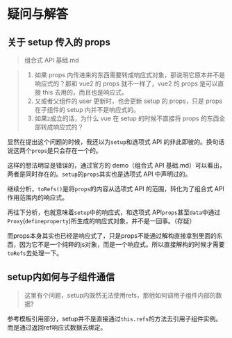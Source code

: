 # 疑问与解答

## 关于 setup 传入的 props

> 组合式 API 基础.md

> 1.  如果 props 内传进来的东西需要转成响应式对象，那说明它原本并不是响应式的？那和 vue2 的 props 就不一样了，vue2 的 props 是可以直接 this 去用的，而且也是响应式。
> 2.  又或者父组件的 user 更新时，也会更新 setup 的 props，只是 props 在子组件的 setup 内并不是响应式的。
> 3.  如果`2`成立的话，为什么 vue 在 setup 的时候不直接将 props 的东西全部转成响应式的？

显然在提出这个问题的时候，我还以为`setup`和选项式 API 的非此即彼的。换句话说这两个`props`是只会存在一个的。

这样的想法明显是错误的，通过官方的 demo（组合式 API 基础.md）可以看出，两者是同时存在的。`setup`的`props`其实也是选项式 API 中声明过的。

继续分析，`toRefs()`是将`props`的内容从选项式 API 的范围，转化为了组合式 API 作用范围内的响应式。

再往下分析，也就意味着`setup`中的响应式，和选项式 API`props`甚至`data`中通过`Proxy`(`defineproperty`)所生成的响应式对象，并不是一回事。（存疑）

而props本身其实也已经是响应式了，只是props不能通过解构直接拿到里面的东西，因为它不是一个纯粹的js对象，而是一个响应式。所以直接解构的时候才需要`toRefs`去处理一下。


## setup内如何与子组件通信
> 这里有个问题，setup内既然无法使用refs，那他如何调用子组件内部的数据?

参考模板引用部分，setup并不是直接通过`this.refs`的方法去引用子组件实例。而是通过返回ref响应式数据去绑定。